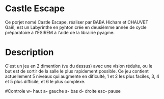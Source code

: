 # Castle Escape 
Ce porjet nomé Castle Escape, réaliser par BABA Hicham et CHAUVET Gaël, est un Labyrinthe en pyhton crée en deusièmme année de cycle préparatoire à l'ESIREM à l'aide de la librairie pyagme. 

# Description 
C'est un jeu en 2 dimention (vu du dessus) avec une vision réduite, ou le but est de sortir de la salle le plus rapidement possible. Ce jeu contient actuellement 5 niveaux qui augmente en dificulté, 1 et 2 les plus faciles, 3, 4 et 5 plus difficile, et 6 le plus complexe.

#Controle 
w- haut
a- gauche
s- bas
d- droite
esc- pause
